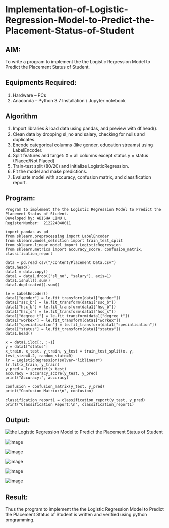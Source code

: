 # Implementation-of-Logistic-Regression-Model-to-Predict-the-Placement-Status-of-Student

## AIM:
To write a program to implement the the Logistic Regression Model to Predict the Placement Status of Student.

## Equipments Required:
1. Hardware – PCs
2. Anaconda – Python 3.7 Installation / Jupyter notebook

## Algorithm
1. Import libraries & load data using pandas, and preview with df.head().
2. Clean data by dropping sl_no and salary, checking for nulls and duplicates.
3. Encode categorical columns (like gender, education streams) using LabelEncoder.
4. Split features and target:
    X = all columns except status
    y = status (Placed/Not Placed)
5. Train-test split (80/20) and initialize LogisticRegression.
6. Fit the model and make predictions.
7. Evaluate model with accuracy, confusion matrix, and classification report.

## Program:
```
Program to implement the the Logistic Regression Model to Predict the Placement Status of Student.
Developed by: ABISHA LINU L
RegisterNumber:  212224040011
```
```
import pandas as pd
from sklearn.preprocessing import LabelEncoder
from sklearn.model_selection import train_test_split
from sklearn.linear_model import LogisticRegression
from sklearn.metrics import accuracy_score, confusion_matrix, classification_report

data = pd.read_csv("/content/Placement_Data.csv")
data.head()
data1 = data.copy()
data1 = data1.drop(["sl_no", "salary"], axis=1)
data1.isnull().sum()
data1.duplicated().sum()

le = LabelEncoder()
data1["gender"] = le.fit_transform(data1["gender"])
data1["ssc_b"] = le.fit_transform(data1["ssc_b"])
data1["hsc_b"] = le.fit_transform(data1["hsc_b"])
data1["hsc_s"] = le.fit_transform(data1["hsc_s"])
data1["degree_t"] = le.fit_transform(data1["degree_t"])
data1["workex"] = le.fit_transform(data1["workex"])
data1["specialisation"] = le.fit_transform(data1["specialisation"])
data1["status"] = le.fit_transform(data1["status"])
data1.head()

x = data1.iloc[:, :-1]
y = data1["status"]
x_train, x_test, y_train, y_test = train_test_split(x, y, test_size=0.2, random_state=0)
lr = LogisticRegression(solver="liblinear")
lr.fit(x_train, y_train)
y_pred = lr.predict(x_test)
accuracy = accuracy_score(y_test, y_pred)
print("Accuracy:", accuracy)

confusion = confusion_matrix(y_test, y_pred)
print("Confusion Matrix:\n", confusion)

classification_report1 = classification_report(y_test, y_pred)
print("Classification Report:\n", classification_report1)
```
## Output:
![the Logistic Regression Model to Predict the Placement Status of Student](sam.png)

![image](https://github.com/user-attachments/assets/e8505ab0-dd5d-46c8-811b-98e7444a7fe3)

![image](https://github.com/user-attachments/assets/a6e80bb0-a84e-4310-88e5-0f0ba1bac14e)

![image](https://github.com/user-attachments/assets/c3d1df2f-3a62-4f99-bd25-1979227c8c85)

![image](https://github.com/user-attachments/assets/a251b7b0-97d6-40ec-a66f-c752cb2f74c1)

![image](https://github.com/user-attachments/assets/ad73eb35-4dc4-48ec-afae-28ff7df51bb4)

## Result:
Thus the program to implement the the Logistic Regression Model to Predict the Placement Status of Student is written and verified using python programming.
